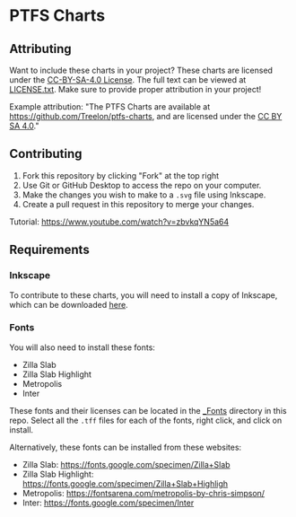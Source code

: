 # PTFS Charts
## Attributing
Want to include these charts in your project? These charts are licensed under the [CC-BY-SA-4.0 License](https://creativecommons.org/licenses/by-sa/4.0/). The full text can be viewed at [LICENSE.txt](LICENSE.txt). Make sure to provide proper attribution in your project!

Example attribution: "The PTFS Charts are available at https://github.com/Treelon/ptfs-charts, and are licensed under the [CC BY SA 4.0](https://creativecommons.org/licenses/by-sa/4.0/)."

## Contributing
1. Fork this repository by clicking "Fork" at the top right
2. Use Git or GitHub Desktop to access the repo on your computer.
3. Make the changes you wish to make to a `.svg` file using Inkscape.
4. Create a pull request in this repository to merge your changes.

Tutorial: https://www.youtube.com/watch?v=zbvkqYN5a64

## Requirements
### Inkscape
To contribute to these charts, you will need to install a copy of Inkscape, which can be downloaded [here](https://inkscape.org/release).

### Fonts
You will also need to install these fonts:
- Zilla Slab
- Zilla Slab Highlight
- Metropolis
- Inter

These fonts and their licenses can be located in the [_Fonts](_Fonts) directory in this repo. Select all the `.tff` files for each of the fonts, right click, and click on install.

Alternatively, these fonts can be installed from these websites:

- Zilla Slab: https://fonts.google.com/specimen/Zilla+Slab
- Zilla Slab Highlight: https://fonts.google.com/specimen/Zilla+Slab+Highligh
- Metropolis: https://fontsarena.com/metropolis-by-chris-simpson/
- Inter: https://fonts.google.com/specimen/Inter
